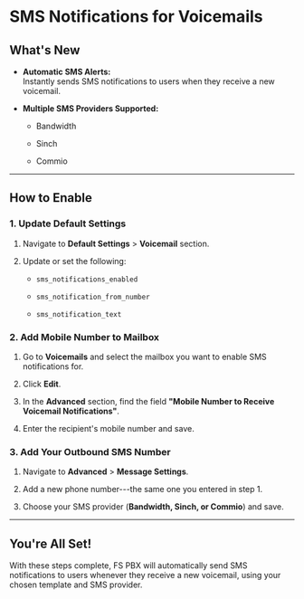 # SMS Notifications for Voicemails

What's New
----------

-   **Automatic SMS Alerts:**\
    Instantly sends SMS notifications to users when they receive a new voicemail.

-   **Multiple SMS Providers Supported:**

    -   Bandwidth

    -   Sinch

    -   Commio

* * * * *

How to Enable
-------------

### 1\. Update Default Settings

1.  Navigate to **Default Settings** > **Voicemail** section.

2.  Update or set the following:

    -   `sms_notifications_enabled`

    -   `sms_notification_from_number`

    -   `sms_notification_text`

### 2\. Add Mobile Number to Mailbox

1.  Go to **Voicemails** and select the mailbox you want to enable SMS notifications for.

2.  Click **Edit**.

3.  In the **Advanced** section, find the field **"Mobile Number to Receive Voicemail Notifications"**.

4.  Enter the recipient's mobile number and save.

### 3\. Add Your Outbound SMS Number

1.  Navigate to **Advanced** > **Message Settings**.

2.  Add a new phone number---the same one you entered in step 1.

3.  Choose your SMS provider (**Bandwidth, Sinch, or Commio**) and save.

* * * * *

You're All Set!
---------------

With these steps complete, FS PBX will automatically send SMS notifications to users whenever they receive a new voicemail, using your chosen template and SMS provider.